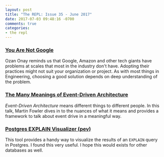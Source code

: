 ```yaml
---
layout: post
title: "The REPL: Issue 35 - June 2017"
date: 2017-07-03 09:48:16 -0700
comments: true
categories:
- the repl
---
```


### [You Are Not Google][google]

Ozan Onay reminds us that Google, Amazon and other tech giants have problems at scales that most in the industry don't have. Adopting their practices might not suit your organization or project. As with most things in Engineering, choosing a good solution depends on deep understanding of the problem.

### [The Many Meanings of Event-Driven Architecture][event]

*Event-Driven Architecture* means different things to different people. In this talk, Martin Fowler dives in to the nuances of what it means and provides a framework to talk about event drive in a meaningful way.

### [Postgres EXPLAIN Visualizer (pev)][pev]

This tool provides a handy way to visualize the results of an `EXPLAIN` query in Postgres. I found this very useful. I hope this would exists for other databases as well.

[google]: https://blog.bradfieldcs.com/you-are-not-google-84912cf44afb
[event]: https://www.youtube.com/watch?v=STKCRSUsyP0
[pev]: http://tatiyants.com/pev/#/plans/new

